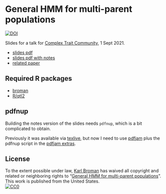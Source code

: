 # General HMM for multi-parent populations

[![DOI](https://zenodo.org/badge/400469260.svg)](https://zenodo.org/badge/latestdoi/400469260)

Slides for a talk for [Complex Trait
Community](http://www.complextrait.org/ctc2021/), 1 Sept 2021.

- [slides pdf](https://kbroman.org/Talk_GeneralHMM/general_hmm.pdf)
- [slides pdf with notes](https://kbroman.org/Talk_GeneralHMM/general_hmm_notes.pdf)
- [related paper](https://doi.org/10.1101/2021.08.03.454963)

## Required R packages

- [broman](https://cran.r-project.org/package=broman)
- [R/qtl2](https://kbroman.org/qtl2)


## pdfnup

Building the notes version of the slides needs `pdfnup`, which is a
bit complicated to obtain.

Previously it was available via [texlive](https://tug.org/texlive/),
but now I need to use [pdfjam](https://github.com/rrthomas/pdfjam)
plus the pdfnup script in the [pdfjam
extras](https://github.com/rrthomas/pdfjam-extras>).


## License

To the extent possible under law,
[Karl Broman](https://github.com/kbroman)
has waived all copyright and related or neighboring rights to
&ldquo;[General HMM for multi-parent populations](https://github.com/kbroman/Talk_DataCleaning)&rdquo;.
This work is published from the United States.
<br/>
[![CC0](https://i.creativecommons.org/p/zero/1.0/88x31.png)](https://creativecommons.org/publicdomain/zero/1.0/)
